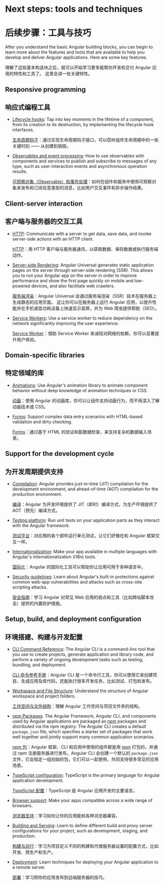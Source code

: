 # Next steps: tools and techniques

# 后续步骤：工具与技巧

After you understand the basic Angular building blocks, you can begin to learn more
about the features and tools that are available to help you develop and deliver Angular applications.
Here are some key features.

理解了这些基本构造块之后，就可以开始学习更多能帮你开发和交付 Angular 应用的特性和工具了。
这里会讲一些关键特性。

## Responsive programming

## 响应式编程工具

* [Lifecycle hooks](guide/lifecycle-hooks): Tap into key moments in the lifetime of a component, from its creation to its destruction, by implementing the lifecycle hook interfaces.

  [生命周期钩子](guide/lifecycle-hooks)：通过实现生命周期钩子接口，可以窃听组件生命周期中的一些关键时刻 —— 从创建到销毁。

* [Observables and event processing](guide/observables): How to use observables with components and services to publish and subscribe to messages of any type, such as user-interaction events and asynchronous operation results.

  [可观察对象（Observable）和事件处理](guide/observables)：如何在组件和服务中使用可观察对象来发布和订阅任意类型的消息，比如用户交互事件和异步操作结果。

## Client-server interaction

## 客户端与服务器的交互工具

* [HTTP](guide/http): Communicate with a server to get data, save data, and invoke server-side actions with an HTTP client.

  [HTTP](guide/http)：用 HTTP 客户端与服务器通讯，以获取数据、保存数据或执行服务端动作。

* [Server-side Rendering](guide/universal): Angular Universal generates static application pages on the server through server-side rendering (SSR). This allows you to run your Angular app on the server in order to improve performance and show the first page quickly on mobile and low-powered devices, and also facilitate web crawlers.

  [服务端渲染](guide/universal)：Angular Universal 会通过服务端渲染（SSR）技术在服务器上生成静态的应用页面。
这让你可以在服务器上运行 Angular 应用，以提升性能并在手机或低功耗设备上快速显示首屏，并为 Web 爬虫提供帮助（SEO）。

* [Service Workers](guide/service-worker-intro): Use a service worker to reduce dependency on the network
significantly improving the user experience.

  [Service Worker](guide/service-worker-intro)：借助 Service Worker 来减轻对网络的依赖，你可以显著提升用户体验。

## Domain-specific libraries

## 特定领域的库

* [Animations](guide/animations): Use Angular's animation library to animate component behavior
without deep knowledge of animation techniques or CSS.

  [动画](guide/animations)：使用 Angular 的动画库，你可以让组件支持动画行为，而不用深入了解动画技术或 CSS。

* [Forms](guide/forms): Support complex data entry scenarios with HTML-based validation and dirty checking.

  [Forms](guide/forms)：通过基于 HTML 的验证和脏数据检查，来支持复杂的数据输入场景。

## Support for the development cycle

## 为开发周期提供支持

* [Compilation](guide/aot-compiler): Angular provides just-in-time (JIT) compilation for the development environment, and ahead-of-time (AOT) compilation for the production environment.

  [编译](guide/aot-compiler)：Angular 为开发环境提供了 JIT（即时）编译方式，为生产环境提供了 AOT（预先）编译方式。

* [Testing platform](guide/testing): Run unit tests on your application parts as they interact with the Angular framework.

  [测试平台](guide/testing)：对应用的各个部件运行单元测试，让它们好像在和 Angular 框架交互一样。

* [Internationalization](guide/i18n):  Make your app available in multiple languages with Angular's internationalization (i18n) tools.

  [国际化](guide/i18n)：Angular 的国际化工具可以帮助你让应用可用于多种语言中。


* [Security guidelines](guide/security): Learn about Angular's built-in protections against common web-app vulnerabilities and attacks such as cross-site scripting attacks.

  [安全指南](guide/security)：学习 Angular 对常见 Web 应用的弱点和工具（比如跨站脚本攻击）提供的内置防护措施。

## Setup, build, and deployment configuration

## 环境搭建、构建与开发配置

* [CLI Command Reference](cli): The Angular CLI is a command-line tool that you use to create projects, generate application and library code, and perform a variety of ongoing development tasks such as testing, bundling, and deployment.

  [CLI 命令参考手册](cli)：Angular CLI 是一个命令行工具，你可以使用它来创建项目、生成应用及库代码，还能执行很多开发任务，比如测试、打包和发布。

* [Workspace and File Structure](guide/file-structure): Understand the structure of Angular workspace and project folders. 

  [工作空间与文件结构](guide/file-structure)：理解 Angular 工作空间与项目文件夹的结构。

* [npm Packages](guide/npm-packages): The Angular Framework, Angular CLI, and components used by Angular applications are packaged as [npm](https://docs.npmjs.com/) packages and distributed via the npm registry. The Angular CLI creates a default `package.json` file, which specifies a starter set of packages that work well together and jointly support many common application scenarios.

  [npm 包](guide/npm-packages)：Angular 框架、CLI 和应用中使用的组件都是用 [npm](https://docs.npmjs.com/) 打包的，并通过 npm 注册服务器进行发布。Angular CLI 会创建一个默认的 `package.json` 文件，它会指定一组初始的包，它们可以一起使用，共同支持很多常见的应用场景。

* [TypeScript configuration](guide/typescript-configuration): TypeScript is the primary language for Angular application development.

  [TypeScript 配置](guide/typescript-configuration)：TypeScript 是 Angular 应用开发的主要语言。

* [Browser support](guide/browser-support): Make your apps compatible across a wide range of browsers.

  [浏览器支持](guide/browser-support)：学习如何让你的应用能和各种浏览器兼容。

* [Building and Serving](guide/build): Learn to define different build and proxy server configurations for your project, such as development, staging, and production.

  [构建与运行](guide/build)：学习为项目定义不同的构建和代理服务器设置的配置方式，比如开发、预生产和生产。

* [Deployment](guide/deployment): Learn techniques for deploying your Angular application to a remote server.

  [部署](guide/deployment)：学习把你的应用发布到远端服务器的技巧。
